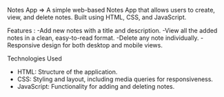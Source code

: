 Notes App => A simple web-based Notes App that allows users to create, view, and delete notes. 
Built using HTML, CSS, and JavaScript.

Features : 
-Add new notes with a title and description.
-View all the added notes in a clean, easy-to-read format.
-Delete any note individually.
-Responsive design for both desktop and mobile views.

Technologies Used
- HTML: Structure of the application.
- CSS: Styling and layout, including media queries for responsiveness.
- JavaScript: Functionality for adding and deleting notes.

